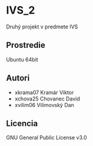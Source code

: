 # IVS_2
Druhý projekt v predmete IVS

Prostredie
---------
Ubuntu 64bit

Autori
---------
- xkrama07 Kramár Viktor
- xchova25 Chovanec David
- xvilim06 Vilimovský Dan


Licencia
-------
GNU General Public License v3.0
